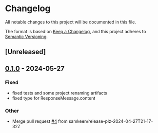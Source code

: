 # Changelog
All notable changes to this project will be documented in this file.

The format is based on [Keep a Changelog](https://keepachangelog.com/en/1.0.0/),
and this project adheres to [Semantic Versioning](https://semver.org/spec/v2.0.0.html).

## [Unreleased]

## [0.1.0](https://github.com/samkeen/llm-bridge/releases/tag/v0.1.0) - 2024-05-27

### Fixed
- fixed tests and some project renaming artifacts
- fixed type for ResponseMessage.content

### Other
- Merge pull request [#4](https://github.com/samkeen/llm-bridge/pull/4) from samkeen/release-plz-2024-04-27T21-17-32Z

